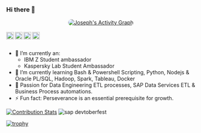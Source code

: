 ### Hi there 👋
<div align="center">
  <a href="#">
  <img style="border-radius:20px; overflow:hidden;"
       alt="Joseph's Activity Graph" 
       src="https://activity-graph.herokuapp.com/graph?username=Ngugisenior&custom_title=Ngugisenior&count_private=true&theme=react-dark" />
  </a>
</div>

<br/>
<a style="background-color:skyblue;" href="https://www.linkedin.com/in/ngugimuiruri/">
  <img align="left" alt="My LinkdeIN" width="20px" src="https://cdn.jsdelivr.net/npm/simple-icons@v3/icons/linkedin.svg" />
</a>
<a href="https://twitter.com/MuiruriPyrax">
  <img align="left" alt="My Twitter" width="20px" src="https://cdn.jsdelivr.net/npm/simple-icons@v3/icons/twitter.svg" />
</a>
<a href="https://www.instagram.com/sillicon.savannah/">
  <img align="left" alt="My Instagram" width="20px" src="https://cdn.jsdelivr.net/npm/simple-icons@v3/icons/instagram.svg" />
</a>
<a href="https://www.reddit.com/user/Pyraxtechie">
  <img align="left" alt="My Reddit" width="20px" src="https://cdn.jsdelivr.net/npm/simple-icons@v3/icons/reddit.svg" />
</a>
<br/>
<br/>

- 🔭 I’m currently an:
    - IBM Z Student ambassador
    - Kaspersky Lab Student Ambassador
- 🌱 I’m currently learning Bash & Powershell Scripting, Python, Nodejs & Oracle PL/SQL, Hadoop, Spark, Tableau, Docker
- 🤔 Passion for Data Engineering ETL processes, SAP Data Services ETL & Business Process automations.
- ⚡ Fun fact: Perseverance is an essential prerequisite for growth.

[![Contribution Stats](https://github-contribution-stats.vercel.app/api/?username=Ngugisenior)](https://github.com/LordDashMe/github-contribution-stats/)
![sap devtoberfest](https://devrel-tools-prod-scn-badges-srv.cfapps.eu10.hana.ondemand.com/showcaseBadges/josephmuiruri)

[![trophy](https://github-profile-trophy.vercel.app/?username=Ngugisenior&theme=tokyonight)](https://github.com/ryo-ma/github-profile-trophy)




